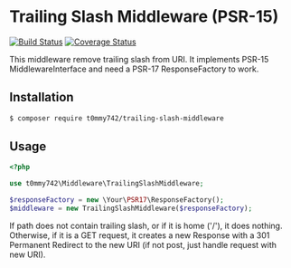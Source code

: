 # Trailing Slash Middleware (PSR-15)

[![Build Status](https://travis-ci.org/t0mmy742/trailing-slash-middleware.svg?branch=master)](https://travis-ci.org/t0mmy742/trailing-slash-middleware)
[![Coverage Status](https://coveralls.io/repos/github/t0mmy742/trailing-slash-middleware/badge.svg?branch=master)](https://coveralls.io/github/t0mmy742/trailing-slash-middleware?branch=master)

This middleware remove trailing slash from URI.
It implements PSR-15 MiddlewareInterface and need a PSR-17 ResponseFactory to work.

## Installation

```bash
$ composer require t0mmy742/trailing-slash-middleware
```

## Usage

```php
<?php

use t0mmy742\Middleware\TrailingSlashMiddleware;

$responseFactory = new \Your\PSR17\ResponseFactory();
$middleware = new TrailingSlashMiddleware($responseFactory);
```

If path does not contain trailing slash, or if it is home ('/'), it does nothing.
Otherwise, if it is a GET request, it creates a new Response with a 301 Permanent Redirect to the new URI (if not post, just handle request with new URI).